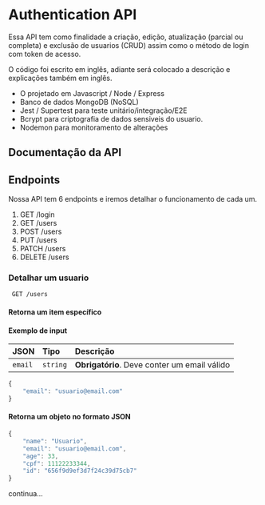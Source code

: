 # Authentication API

Essa API tem como finalidade a criação, edição, atualização (parcial ou completa) e exclusão de usuarios (CRUD) assim como o método de login com token de acesso.

O código foi escrito em inglês, adiante será colocado a descrição e explicações também em inglês.

- O projetado em Javascript / Node / Express
- Banco de dados MongoDB (NoSQL)
- Jest / Supertest para teste unitário/integração/E2E
- Bcrypt para criptografia de dados sensiveis do usuario.
- Nodemon para monitoramento de alterações



## Documentação da API

## Endpoints
Nossa API tem 6 endpoints e iremos detalhar o funcionamento de cada um.
1) GET /login
2) GET /users
3) POST /users
4) PUT /users
5) PATCH /users
6) DELETE /users
   
   
### Detalhar um usuario
```http
 GET /users
```
#### Retorna um item específico

#### Exemplo de input 

| JSON   | Tipo       | Descrição                           |
| :---------- | :--------- | :---------------------------------- |
| `email` | `string` | **Obrigatório**. Deve conter um email válido |

```javascript
{
    "email": "usuario@email.com"
}
```
#### Retorna um objeto no formato JSON
```javascript
{
	"name": "Usuario",
	"email": "usuario@email.com",
	"age": 33,
	"cpf": 11122233344,
	"id": "656f9d9ef3d7f24c39d75cb7"
}
```

continua...
